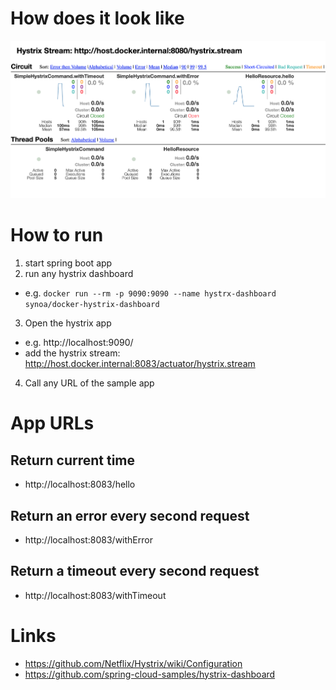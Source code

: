 # How does it look like

![Hystrix Dashboard](hystrix_dashboard.png?raw=true "Hystrix Dashboard")

# How to run

1. start spring boot app
2. run any hystrix dashboard 
  * e.g. `docker run --rm -p 9090:9090 --name hystrx-dashboard  synoa/docker-hystrix-dashboard`
3. Open the hystrix app
  * e.g. http://localhost:9090/
  * add the hystrix stream: http://host.docker.internal:8083/actuator/hystrix.stream
4. Call any URL of the sample app

# App URLs

## Return current time
- http://localhost:8083/hello

## Return an error every second request
- http://localhost:8083/withError

## Return a timeout every second request
- http://localhost:8083/withTimeout

# Links
- https://github.com/Netflix/Hystrix/wiki/Configuration
- https://github.com/spring-cloud-samples/hystrix-dashboard
